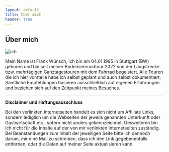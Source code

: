 ```yaml
---
layout: default
title: Über mich
header: true
---
```


## Über mich

<img src="{{site.baseurl}}src/images/start.JPG" alt="ich" class="h-[50%]">

Mein Name ist Frank Wünsch, ich bin am 04.01.1995 in Stuttgart (BW) geboren und bin seit meiner Bodenseerundtour 2022 von der Langstrecke bzw.
mehrtägigen Ganztagestouren mit dem Fahrrad begeistert. Alle Touren die ich hier vorstelle habe ich selbst geplant und auch selbst dokumentiert.
Sämtliche Empfehlungen basieren ausschließlich auf eigenen Erfahrungen und beziehen sich auf den Zeitpunkt meines Besuches.

---

**Disclaimer und Haftungsausschluss**

Bei den verlinkten Internetseiten handelt es sich nicht um Affiliate Links, sondern lediglich um die Webseiten der jeweils genannten Unterkunft oder
Gastwirtschaft etc., sofern nicht anders gekennzeichnet. Desweiteren bin ich nicht für die Inhalte auf der von mir verlinkten Internetseiten zuständig.
Bei Beanstandungen zum Inhalt der jeweiligen Seite bitte ich dennoch darum, mir eine Mail zu schreiben, dass ich den Link gegebenenfalls entfernen,
oder die Daten auf meiner Seite aktualisieren kann.